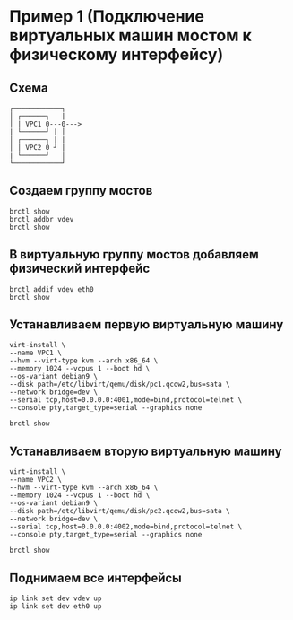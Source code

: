 # Пример 1 (Подключение виртуальных машин мостом к физическому интерфейсу)

## Схема
```
┌────────────┐
│ ┌──────┐   |
│ | VPC1 0---0--->
| └──────┘ | │
│ ┌──────┐ | |
│ | VPC2 0 ┘ |
| └──────┘   │
└────────────┘
```
## Создаем группу мостов
```
brctl show
brctl addbr vdev
brctl show
```
## В виртуальную группу мостов добавляем физический интерфейс
```
brctl addif vdev eth0
brctl show
```
## Устанавливаем первую виртуальную машину
```
virt-install \
--name VPC1 \
--hvm --virt-type kvm --arch x86_64 \
--memory 1024 --vcpus 1 --boot hd \
--os-variant debian9 \
--disk path=/etc/libvirt/qemu/disk/pc1.qcow2,bus=sata \
--network bridge=dev \
--serial tcp,host=0.0.0.0:4001,mode=bind,protocol=telnet \
--console pty,target_type=serial --graphics none
```
```
brctl show
```
## Устанавливаем вторую виртуальную машину
```
virt-install \
--name VPC2 \
--hvm --virt-type kvm --arch x86_64 \
--memory 1024 --vcpus 1 --boot hd \
--os-variant debian9 \
--disk path=/etc/libvirt/qemu/disk/pc2.qcow2,bus=sata \
--network bridge=dev \
--serial tcp,host=0.0.0.0:4002,mode=bind,protocol=telnet \
--console pty,target_type=serial --graphics none
```
```
brctl show
```

## Поднимаем все интерфейсы
```
ip link set dev vdev up
ip link set dev eth0 up
```
